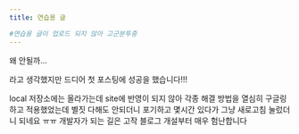 ```yaml
---
title: 연습용 글

#연습용 글이 업로드 되지 않아 고군분투중
---
```


왜 안될까...


라고 생각했지만 드디어 첫 포스팅에 성공을 했습니다!!!

local 저장소에는 올라가는데 site에 반영이 되지 않아 각종 해결 방법을 열심히 구글링 하고 적용했었는데
별짓 다해도 안되더니 포기하고 몇시간 있다가 그냥 새로고침 눌렀더니 되네요 ㅠㅠ
개발자가 되는 길은 고작 블로그 개설부터 매우 험난합니다
